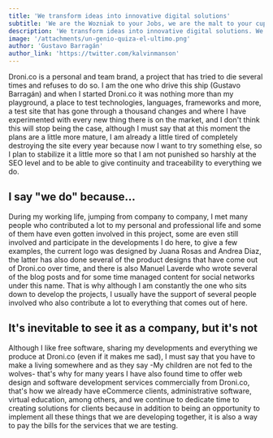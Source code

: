 ```yaml
---
title: 'We transform ideas into innovative digital solutions'
subtitle: 'We are the Wozniak to your Jobs, we are the malt to your cupcake, we are the Spock to your Kirk, we are the Doc Brown to your McFly - I think you got the idea.'
description: 'We transform ideas into innovative digital solutions. We are the Wozniak to your Jobs, we are the malt to your cupcake, we are the Spock to your Kirk, we are the Doc Brown to your McFly - I think you got it.'
image: '/attachments/un-genio-quiza-el-ultimo.png'
author: 'Gustavo Barragán'
author_link: 'https://twitter.com/kalvinmanson'
---
```

Droni.co is a personal and team brand, a project that has tried to die several times and refuses to do so. I am the one who drive this ship (Gustavo Barragán) and when I started Droni.co it was nothing more than my playground, a place to test technologies, languages, frameworks and more, a test site that has gone through a thousand changes and where I have experimented with every new thing there is on the market, and I don't think this will stop being the case, although I must say that at this moment the plans are a little more mature, I am already a little tired of completely destroying the site every year because now I want to try something else, so I plan to stabilize it a little more so that I am not punished so harshly at the SEO level and to be able to give continuity and traceability to everything we do.

## I say "we do" because...
During my working life, jumping from company to company, I met many people who contributed a lot to my personal and professional life and some of them have even gotten involved in this project, some are even still involved and participate in the developments I do here, to give a few examples, the current logo was designed by Juana Rosas and Andrea Diaz, the latter has also done several of the product designs that have come out of Droni.co over time, and there is also Manuel Laverde who wrote several of the blog posts and for some time managed content for social networks under this name. That is why although I am constantly the one who sits down to develop the projects, I usually have the support of several people involved who also contribute a lot to everything that comes out of here.

## It's inevitable to see it as a company, but it's not
Although I like free software, sharing my developments and everything we produce at Droni.co (even if it makes me sad), I must say that you have to make a living somewhere and as they say -My children are not fed to the wolves- that's why for many years I have also found time to offer web design and software development services commercially from Droni.co, that's how we already have eCommerce clients, administrative software, virtual education, among others, and we continue to dedicate time to creating solutions for clients because in addition to being an opportunity to implement all these things that we are developing together, it is also a way to pay the bills for the services that we are testing.